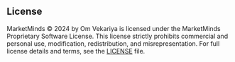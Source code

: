 ## License

MarketMinds © 2024 by Om Vekariya is licensed under the MarketMinds Proprietary Software License.
This license strictly prohibits commercial and personal use, modification, redistribution, and misrepresentation. For full license details and terms, see the [LICENSE](./LICENSE.md) file.
